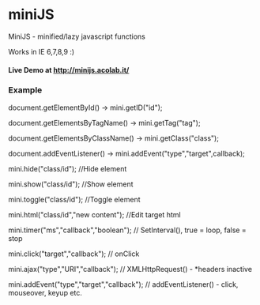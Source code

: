 # miniJS
MiniJS - minified/lazy javascript functions


Works in IE 6,7,8,9 :)
#### Live Demo at <http://minijs.acolab.it/>


### Example


document.getElementById() -> mini.getID("id");

document.getElementsByTagName() -> mini.getTag("tag");

document.getElementsByClassName() -> mini.getClass("class");

document.addEventListener() -> mini.addEvent("type","target",callback);



mini.hide("class/id"); //Hide element

mini.show("class/id"); //Show element

mini.toggle("class/id");  //Toggle element

mini.html("class/id","new content"); //Edit target html

mini.timer("ms","callback","boolean"); // SetInterval(), true = loop, false = stop

mini.click("target","callback"); // onClick

mini.ajax("type","URI","callback"); // XMLHttpRequest() - *headers inactive

mini.addEvent("type","target","callback"); // addEventListener() - click, mouseover, keyup etc.



